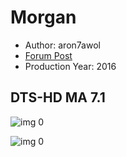 # Morgan

* Author: aron7awol
* [Forum Post](https://www.avsforum.com/threads/bass-eq-for-filtered-movies.2995212/post-57756576)
* Production Year: 2016

## DTS-HD MA 7.1

![img 0](https://i.imgur.com/umVMaWO.jpg)

![img 0](https://i.imgur.com/xpZ7xX4.jpg)

